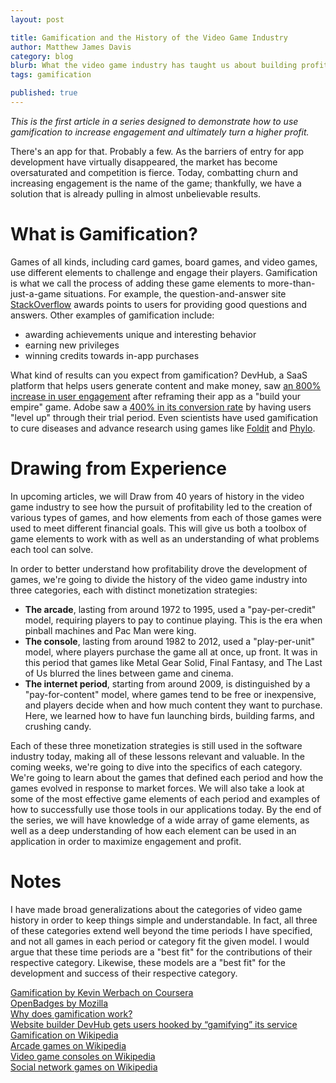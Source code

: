 ```yaml
---
layout: post

title: Gamification and the History of the Video Game Industry
author: Matthew James Davis
category: blog
blurb: What the video game industry has taught us about building profitable and effective games.
tags: gamification

published: true
---
```

*This is the first article in a series designed to demonstrate how to use gamification to increase engagement and ultimately turn a higher profit.*	

There's an app for that. Probably a few. As the barriers of entry for app development have virtually disappeared, the market has become oversaturated and competition is fierce. Today, combatting churn and increasing engagement is the name of the game; thankfully, we have a solution that is already pulling in almost unbelievable results.

# What is Gamification?

Games of all kinds, including card games, board games, and video games, use different elements to challenge and engage their players. Gamification is what we call the process of adding these game elements to more-than-just-a-game situations. For example, the question-and-answer site [StackOverflow](http://stackoverflow.com) awards points to users for providing good questions and answers. Other examples of gamification include:

 - awarding achievements unique and interesting behavior
 - earning new privileges
 - winning credits towards in-app purchases

What kind of results can you expect from gamification? DevHub, a SaaS platform that helps users generate content and make money, saw [an 800% increase in user engagement](http://venturebeat.com/2010/08/25/devhub-scores-engagement-increase-by-gamifying-its-web-site-creation-tools/) after reframing their app as a "build your empire" game. Adobe saw a [400% in its conversion rate](http://www.bunchball.com/customers/adobe) by having users "level up" through their trial period. Even scientists have used gamification to cure diseases and advance research using games like [Foldit](http://fold.it/portal/) and [Phylo](http://phylo.cs.mcgill.ca/).

# Drawing from Experience

In upcoming articles, we will Draw from 40 years of history in the video game industry to see how the pursuit of profitability led to the creation of various types of games, and how elements from each of those games were used to meet different financial goals. This will give us both a toolbox of game elements to work with as well as an understanding of what problems each tool can solve. 

In order to better understand how profitability drove the development of games, we're going to divide the history of the video game industry into three categories, each with distinct monetization strategies: 

- **The arcade**, lasting from around 1972 to 1995, used a "pay-per-credit" model, requiring players to pay to continue playing. This is the era when pinball machines and Pac Man were king.
- **The console**, lasting from around 1982 to 2012, used a "play-per-unit" model, where players purchase the game all at once, up front. It was in this period that games like Metal Gear Solid, Final Fantasy, and The Last of Us blurred the lines between game and cinema.
- **The internet period**, starting from around 2009, is distinguished by a "pay-for-content" model, where games tend to be free or inexpensive, and players decide when and how much content they want to purchase. Here, we learned how to have fun launching birds, building farms, and crushing candy.

Each of these three monetization strategies is still used in the software industry today, making all of these lessons relevant and valuable. In the coming weeks, we're going to dive into the specifics of each category. We're going to learn about the games that defined each period and how the games evolved in response to market forces. We will also take a look at some of the most effective game elements of each period and examples of how to successfully use those tools in our applications today. By the end of the series, we will have knowledge of a wide array of game elements, as well as a deep understanding of how each element can be used in an application in order to maximize engagement and profit.

# Notes

I have made broad generalizations about the categories of video game history in order to keep things simple and understandable. In fact, all three of these categories extend well beyond the time periods I have specified, and not all games in each period or category fit the given model. I would argue that these time periods are a "best fit" for the contributions of their respective category. Likewise, these models are a "best fit" for the development and success of their respective category.

[Gamification by Kevin Werbach on Coursera](https://www.coursera.org/learn/gamification)<br />
[OpenBadges by Mozilla](http://openbadges.org/)<br />
[Why does gamification work?](http://weplay.co/gamification-success-stories/)<br />
[Website builder DevHub gets users hooked by “gamifying” its service](http://venturebeat.com/2010/08/25/devhub-scores-engagement-increase-by-gamifying-its-web-site-creation-tools/)<br />
[Gamification on Wikipedia](https://en.wikipedia.org/wiki/Gamification)<br />
[Arcade games on Wikipedia](https://en.wikipedia.org/wiki/Arcade_game)<br />
[Video game consoles on Wikipedia](https://en.wikipedia.org/wiki/Video_game_console)<br />
[Social network games on Wikipedia](https://en.wikipedia.org/wiki/Social_network_game)<br />